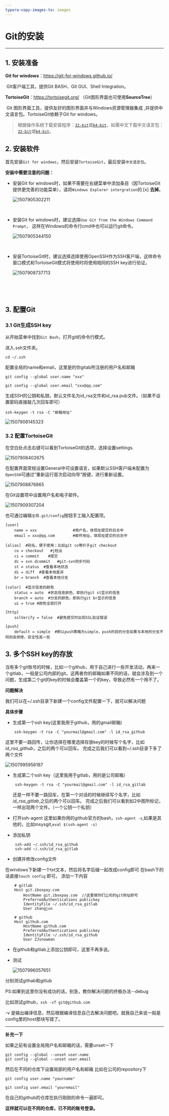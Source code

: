 ```yaml
---
typora-copy-images-to: images
---
```


# Git的安装

---

## 1. 安装准备

**Git for windows**：https://git-for-windows.github.io/

​	GIt客户端工具，提供Git BASH、Git GUI、Shell Integration。

**TortoiseGit**：https://tortoisegit.org/  （Git图形界面也可使用**SourceTree**）

​	Git 图形界面工具，提供友好的图形界面并与Windows资源管理器集成	,并提供中文语言包。TortoiseGit依赖于Git for windows。

>根据操作系统下载安装程序：[`32-bit`](https://download.tortoisegit.org/tgit/2.5.0.0/TortoiseGit-2.5.0.0-32bit.msi)或[`64-bit`](https://download.tortoisegit.org/tgit/2.5.0.0/TortoiseGit-2.5.0.0-64bit.msi)，如需中文下载中文语言包：[`32-bit`](https://download.tortoisegit.org/tgit/2.5.0.0/TortoiseGit-LanguagePack-2.5.0.0-32bit-zh_CN.msi)或[`64-bit`](https://download.tortoisegit.org/tgit/2.5.0.0/TortoiseGit-LanguagePack-2.5.0.0-64bit-zh_CN.msi)。



## 2. 安装软件

首先安装`Git for windows`，然后安装`TortoiseGit`，最后安装`中文语言包`。



**安装中需要注意的问题：**

* 安装Git for windows时，如果不需要在右键菜单中添加条目（因TortoiseGit提供更完善的功能菜单），请将`Windows Explorer intergration`的 [x] **去掉**。

  ![1507905302211](images/1507905302211.png)

  ​

* 安装Git for windows时，建议选择`Use Git from the Windows Command Prompt`， 这样在Windows的命令行cmd中也可以运行git命令。

  ![1507905344150](images/1507905344150.png)

  ​

* 安装TortoiseGit时，建议选择选择使用OpenSSH作为SSH客户端，这样命令窗口模式和TortoiseGit模式将使用时将使用相同的SSH key进行验证。

  ![1507908737713](images/1507908737713.png)

  ​

  ​

## 3. 配置Git

### 3\.1 Git生成SSH key

从开始菜单中找到`Git Bash`，打开git的命令行模式。

进入.ssh文件夹。

```shell
cd ~/.ssh
```



配置全局的name和email，这里是的你gitab所注册的用户名和邮箱

```shell
git config --global user.name "xxx"  
  
git config --global user.email "xxx@qq.com"  
```



生成SSH的公钥和私钥，默认文件名为id_rsa文件和id_rsa.pub文件。（如果不设置密码直接敲几次回车即可）

```shell
ssh-keygen -t rsa -C "邮箱地址"
```

![1507908145323](images/1507908145323.png)



### 3.2 配置TortoiseGit

在空白处点击右键可以看到TortoiseGit的选项，选择设置settings.

![1507908402675](images/1507908402675.png)



在配置界面常规设置General中可设置语言，如果默认SSH客户端未配置为`OpenSSH`可通过“重新运行首次启动向导”按键，进行重新设置。

![1507908876865](images/1507908876865.png)



在Git设置项中设置用户名和电子邮件。

![1507909307204](images/1507909307204.png)



也可通过编辑`全局.git/config`按钮手工输入配置项。

```plain
[user]  
    name = xxx                #用户名，体现在提交的日志中  
    email = xxx@qq.com        #邮件地址，体现在提交的日志中  
  
[alias]  #别名，便于使用；比如git co等价于git checkout  
    co = checkout   #j检出  
    ci = commit    #提交  
    dc = svn dcommit   #git-svn同步代码  
    st = status  #查看本地状态  
    di = diff  #查看本地差异  
    br = branch  #查看本地分支  
  
[color]  #显示信息的颜色  
    status = auto  #状态信息颜色，即执行git st显示的信息  
    branch = auto  #分支的颜色，即执行git br显示的信息  
    ui = true #颜色全部打开  
      
[http]  
    sslVerify = false  #避免提交时出现SSL验证错误  
  
[push]  
    default = simple  #默认push策略为simple，push的目的分支如果与本地的分支不同则会拒绝，安全性高一些  
```



## 3. 多个SSH key的存放

当有多个git账号的时候，比如一个github，用于自己进行一些开发活动，再来一个gitlab，一般是公司内部的git。这两者你的邮箱如果不同的话，就会涉及到一个问题，生成第二个git的key的时候会覆盖第一个的key，导致必然有一个用不了。

**问题解决**

我们可以在~/.ssh目录下新建一个config文件配置一下，就可以解决问题

**具体步骤**

- 生成第一个ssh key(这里我用于github，用的gmail邮箱)

```
    ssh-keygen -t rsa -C "yourmail@gmail.com" -l id_rsa_github
```

这里不要一路回传，让你选择在哪里选择存放key的时候写个名字，比如 *id_rsa_github*，之后的两个可以回车。
完成之后我们可以看到~/.ssh目录下多了两个文件

![1507995956187](images/1507995956187.png)



- 生成第二个ssh key（这里我用于gitlab，用的是公司邮箱）

  ```
   ssh-keygen -t rsa -C "yourmail@gmail.com" -l id_rsa_gitlab
  ```

  还是一样不要一路回车，在第一个对话的时候继续写个名字，比如 *id_rsa_gitlab*,之后的两个可以回车。
  完成之后我们可以看到如2中图所标记，一样出现两个文件。（一个公钥一个私钥）

- 打开ssh-agent
  这里如果你用的github官方的bash，`ssh-agent -s`,如果是其他的，比如msysgit,`eval $(ssh-agent -s)`

- 添加私钥

  ```
   ssh-add ~/.ssh/id_rsa_github
   ssh-add ~/.ssh/id_rsa_gitlab
  ```

- 创建并修改config文件

在windows下新建一个txt文本，然后将名字后缀一起改成config即可
在bash下的话直接`touch config` 即可。
添加一下内容

```
    # gitlab
    Host git.iboxpay.com
        HostName git.iboxpay.com  //这里填你们公司的git网址即可
        PreferredAuthentications publickey
        IdentityFile ~/.ssh/id_rsa_gitlab
        User zhangjun

    # github
    Host github.com
        HostName github.com
        PreferredAuthentications publickey
        IdentityFile ~/.ssh/id_rsa_github
        User ZJsnowman
```

- 在github和gitlab上添加公钥即可，这里不再多说。

- 测试

  ![1507996057651](images/1507996057651.png)

分别测试githab和gitlub

PS:如果到这里你没有成功的话，别急，教你解决问题的终极办法--debug

比如测试github，`ssh -vT git@github.com`    

-v 是输出编译信息，然后根据编译信息自己去解决问题吧。就我自己来说一般是config里的host那块写错了。

------

**补充一下**

如果之前有设置全局用户名和邮箱的话，需要unset一下

```
git config --global --unset user.name
git config --global --unset user.email
```

然后在不同的仓库下设置局部的用户名和邮箱
比如在公司的repository下

`git config user.name "yourname"  `

`git config user.email "youremail"` 

在自己的github的仓库在执行刚刚的命令一遍即可。

**这样就可以在不同的仓库，已不同的账号登录。**

